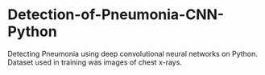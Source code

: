 # Detection-of-Pneumonia-CNN-Python

Detecting Pneumonia using deep convolutional neural networks on Python.
Dataset used in training was images of chest x-rays.
